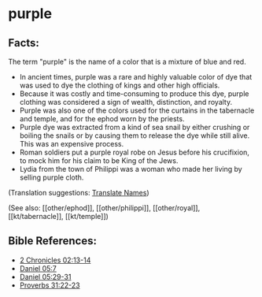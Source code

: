 # purple #

## Facts: ##

The term "purple" is the name of a color that is a mixture of blue and red.

* In ancient times, purple was a rare and highly valuable color of dye that was used to dye the clothing of kings and other high officials.
* Because it was costly and time-consuming to produce this dye, purple clothing was considered a sign of wealth, distinction, and royalty.
* Purple was also one of the colors used for the curtains in the tabernacle and temple, and for the ephod worn by the priests.
* Purple dye was extracted from a kind of sea snail by either crushing or boiling the snails or by causing them to release the dye while still alive. This was an expensive process.
* Roman soldiers put a purple royal robe on Jesus before his crucifixion, to mock him for his claim to be King of the Jews.
* Lydia from the town of Philippi was a woman who made her living by selling purple cloth.

(Translation suggestions: [Translate Names](en/ta-vol1/translate/man/translate-names))

(See also: [[other/ephod]], [[other/philippi]], [[other/royal]], [[kt/tabernacle]], [[kt/temple]])

## Bible References: ##

* [2 Chronicles 02:13-14](en/tn/2ch/help/02/13)
* [Daniel 05:7](en/tn/dan/help/05/07)
* [Daniel 05:29-31](en/tn/dan/help/05/29)
* [Proverbs 31:22-23](en/tn/pro/help/31/22)